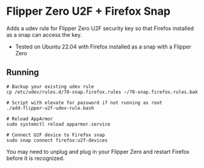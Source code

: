 # Flipper Zero U2F + Firefox Snap

Adds a udev rule for Flipper Zero U2F security key so that Firefox installed as a snap can access the key.

- Tested on Ubuntu 22.04 with Firefox installed as a snap with a Flipper Zero

## Running

```shell
# Backup your existing udev rule
cp /etc/udev/rules.d/70-snap.firefox.rules ~/70-snap.firefox.rules.bak

# Script with elevate for password if not running as root
./add-flipper-u2f-udev-rule.bash

# Reload AppArmor
sudo systemctl reload apparmor.service

# Connect U2F device to Firefox snap
sudo snap connect firefox:u2f-devices
```

You may need to unplug and plug in your Flipper Zero and restart Firefox before it is recognized.
